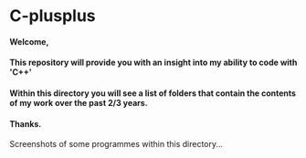 # C-plusplus

#### Welcome,

#### This repository will provide you with an insight into my ability to code with 'C++'

#### Within this directory you will see a list of folders that contain the contents of my work over the past 2/3 years.

#### Thanks.

Screenshots of some programmes within this directory...
